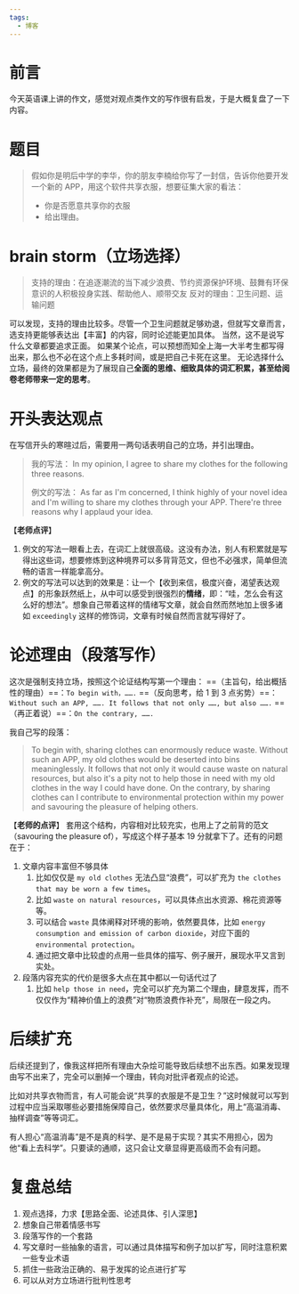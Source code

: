 ```yaml
---
tags:
  - 博客
---
```

# 前言
今天英语课上讲的作文，感觉对观点类作文的写作很有启发，于是大概复盘了一下内容。


# 题目
> 假如你是明后中学的李华，你的朋友李楠给你写了一封信，告诉你他要开发一个新的 APP，用这个软件共享衣服，想要征集大家的看法：
> - 你是否愿意共享你的衣服
> - 给出理由。


# brain storm（立场选择）
> 支持的理由：在追逐潮流的当下减少浪费、节约资源保护环境、鼓舞有环保意识的人积极投身实践、帮助他人、顺带交友
> 反对的理由：卫生问题、运输问题

可以发现，支持的理由比较多。尽管一个卫生问题就足够劝退，但就写文章而言，选支持更能够表达出【丰富】的内容，同时论述能更加具体。
当然，这不是说写什么文章都要追求正面。
如果某个论点，可以预想而知全上海一大半考生都写得出来，那么也不必在这个点上多耗时间，或是把自己卡死在这里。
无论选择什么立场，最终的效果都是为了展现自己**全面的思维、细致具体的词汇积累，甚至给阅卷老师带来一定的思考**。

# 开头表达观点
在写信开头的寒暄过后，需要用一两句话表明自己的立场，并引出理由。
> 我的写法：
> In my opinion, I agree to share my clothes for the following three reasons.
> 
> 例文的写法：
> As far as I'm concerned, I think highly of your novel idea and I'm willing to share my clothes through your APP. There're three reasons why I applaud your idea.

【**老师点评**】
1. 例文的写法一眼看上去，在词汇上就很高级。这没有办法，别人有积累就是写得出这些词，想要修炼到这种境界可以多背背范文，但也不必强求，简单但流畅的语言一样能拿高分。
2. 例文的写法可以达到的效果是：让一个【收到来信，极度兴奋，渴望表达观点】的形象跃然纸上，从中可以感受到很强烈的**情绪**，即：“哇，怎么会有这么好的想法”。想象自己带着这样的情绪写文章，就会自然而然地加上很多诸如 `exceedingly` 这样的修饰词，文章有时候自然而言就写得好了。


# 论述理由（段落写作）
这次是强制支持立场，按照这个论证结构写第一个理由：
==（主旨句，给出概括性的理由）==：`To begin with，…….`
==（反向思考，给 1 到 3 点劣势）==：`Without such an APP, ……. It follows that not only ……, but also …….`
==（再正着说）==：`On the contrary, …….`

我自己写的段落：
> To begin with, sharing clothes can enormously reduce waste.
> Without such an APP, my old clothes would be deserted into bins meaninglessly.
> It follows that not only it would cause waste on natural resources, but also it's a pity not to help those in need with my old clothes in the way I could have done.
> On the contrary, by sharing clothes can I contribute to environmental protection within my power and savouring the pleasure of helping others.

【**老师的点评**】
套用这个结构，内容相对比较充实，也用上了之前背的范文（savouring the pleasure of），写成这个样子基本 19 分就拿下了。还有的问题在于：
1. 文章内容丰富但不够具体
	1. 比如仅仅是 `my old clothes` 无法凸显“浪费”，可以扩充为 `the clothes that may be worn a few times`。
	2. 比如 `waste on natural resources`，可以具体点出水资源、棉花资源等等。
	3. 可以结合 `waste` 具体阐释对环境的影响，依然要具体，比如 `energy consumption and emission of carbon dioxide`，对应下面的 `environmental protection`。
	4. 通过把文章中比较虚的点用一些具体的描写、例子展开，展现水平又言到实处。
2. 段落内容充实的代价是很多大点在其中都以一句话代过了
	1. 比如 `help those in need`，完全可以扩充为第二个理由，肆意发挥，而不仅仅作为“精神价值上的浪费”对“物质浪费作补充”，局限在一段之内。


# 后续扩充
后续还提到了，像我这样把所有理由大杂烩可能导致后续想不出东西。如果发现理由写不出来了，完全可以删掉一个理由，转向对批评者观点的论述。

比如对共享衣物而言，有人可能会说“共享的衣服是不是卫生？”这时候就可以写到过程中应当采取哪些必要措施保障自己，依然要求尽量具体化，用上“高温消毒、抽样调查”等等词汇。

有人担心“高温消毒”是不是真的科学、是不是易于实现？其实不用担心，因为他“看上去科学”。只要读的通顺，这只会让文章显得更高级而不会有问题。


# 复盘总结
1. 观点选择，力求【思路全面、论述具体、引人深思】
2. 想象自己带着情感书写
3. 段落写作的一个套路
4. 写文章时一些抽象的语言，可以通过具体描写和例子加以扩写，同时注意积累一些专业术语
5. 抓住一些政治正确的、易于发挥的论点进行扩写
6. 可以从对方立场进行批判性思考
